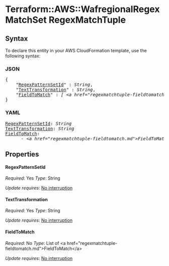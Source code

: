 # Terraform::AWS::WafregionalRegexMatchSet RegexMatchTuple

## Syntax

To declare this entity in your AWS CloudFormation template, use the following syntax:

### JSON

<pre>
{
    "<a href="#regexpatternsetid" title="RegexPatternSetId">RegexPatternSetId</a>" : <i>String</i>,
    "<a href="#texttransformation" title="TextTransformation">TextTransformation</a>" : <i>String</i>,
    "<a href="#fieldtomatch" title="FieldToMatch">FieldToMatch</a>" : <i>[ &lt;a href=&#34;regexmatchtuple-fieldtomatch.md&#34;&gt;FieldToMatch&lt;/a&gt;, ... ]</i>
}
</pre>

### YAML

<pre>
<a href="#regexpatternsetid" title="RegexPatternSetId">RegexPatternSetId</a>: <i>String</i>
<a href="#texttransformation" title="TextTransformation">TextTransformation</a>: <i>String</i>
<a href="#fieldtomatch" title="FieldToMatch">FieldToMatch</a>: <i>
      - &lt;a href=&#34;regexmatchtuple-fieldtomatch.md&#34;&gt;FieldToMatch&lt;/a&gt;</i>
</pre>

## Properties

#### RegexPatternSetId

_Required_: Yes
_Type_: String

_Update requires_: [No interruption](https://docs.aws.amazon.com/AWSCloudFormation/latest/UserGuide/using-cfn-updating-stacks-update-behaviors.html#update-no-interrupt)

#### TextTransformation

_Required_: Yes
_Type_: String

_Update requires_: [No interruption](https://docs.aws.amazon.com/AWSCloudFormation/latest/UserGuide/using-cfn-updating-stacks-update-behaviors.html#update-no-interrupt)

#### FieldToMatch

_Required_: No
_Type_: List of &lt;a href=&#34;regexmatchtuple-fieldtomatch.md&#34;&gt;FieldToMatch&lt;/a&gt;

_Update requires_: [No interruption](https://docs.aws.amazon.com/AWSCloudFormation/latest/UserGuide/using-cfn-updating-stacks-update-behaviors.html#update-no-interrupt)

